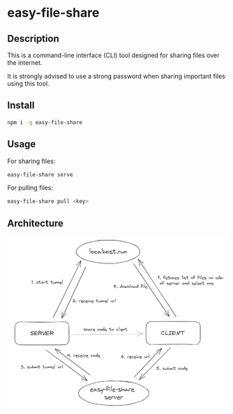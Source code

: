 # easy-file-share

## Description

This is a command-line interface (CLI) tool designed for sharing files over the internet.

It is strongly advised to use a strong password when sharing important files using this tool.

## Install

```bash
npm i -g easy-file-share
```

## Usage

For sharing files:

```bash
easy-file-share serve
```

For pulling files:

```bash
easy-file-share pull <key>
```

## Architecture

<p align="center">
  <picture>
    <source media="(prefers-color-scheme: dark)" srcset="https://raw.githubusercontent.com/chlouzada/easy-file-share/main/assets/architecture.png">
    <img src="https://raw.githubusercontent.com/chlouzada/easy-file-share/main/assets/architecture.png" alt="Architecture diagram">
  </picture>
</p>